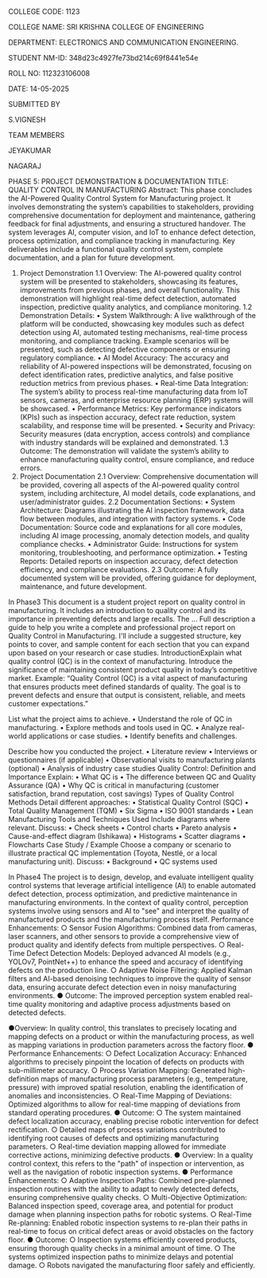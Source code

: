 COLLEGE CODE: 1123

COLLEGE NAME: SRI KRISHNA COLLEGE OF ENGINEERING

DEPARTMENT: ELECTRONICS AND COMMUNICATION ENGINEERING.

STUDENT NM-ID: 348d23c4927fe73bd214c69f8441e54e

ROLL NO: 112323106008

DATE: 14-05-2025

SUBMITTED BY

S.VIGNESH

TEAM MEMBERS

JEYAKUMAR

NAGARAJ

PHASE 5: PROJECT DEMONSTRATION & DOCUMENTATION
TITLE: QUALITY CONTROL IN MANUFACTURING
Abstract:
This phase concludes the AI-Powered Quality Control System for Manufacturing project. It involves demonstrating the system’s capabilities to stakeholders, providing comprehensive documentation for deployment and maintenance, gathering feedback for final adjustments, and ensuring a structured handover. The system leverages AI, computer vision, and IoT to enhance defect detection, process optimization, and compliance tracking in manufacturing. Key deliverables include a functional quality control system, complete documentation, and a plan for future development.
1. Project Demonstration
1.1 Overview:
The AI-powered quality control system will be presented to stakeholders, showcasing its features, improvements from previous phases, and overall functionality. This demonstration will highlight real-time defect detection, automated inspection, predictive quality analytics, and compliance monitoring.
1.2 Demonstration Details:
•	System Walkthrough: A live walkthrough of the platform will be conducted, showcasing key modules such as defect detection using AI, automated testing mechanisms, real-time process monitoring, and compliance tracking. Example scenarios will be presented, such as detecting defective components or ensuring regulatory compliance.
•	AI Model Accuracy: The accuracy and reliability of AI-powered inspections will be demonstrated, focusing on defect identification rates, predictive analytics, and false positive reduction metrics from previous phases.
•	Real-time Data Integration: The system’s ability to process real-time manufacturing data from IoT sensors, cameras, and enterprise resource planning (ERP) systems will be showcased.
•	Performance Metrics: Key performance indicators (KPIs) such as inspection accuracy, defect rate reduction, system scalability, and response time will be presented.
•	Security and Privacy: Security measures (data encryption, access controls) and compliance with industry standards will be explained and demonstrated.
1.3 Outcome:
The demonstration will validate the system’s ability to enhance manufacturing quality control, ensure compliance, and reduce errors.
2. Project Documentation
2.1 Overview:
Comprehensive documentation will be provided, covering all aspects of the AI-powered quality control system, including architecture, AI model details, code explanations, and user/administrator guides.
2.2 Documentation Sections:
•	System Architecture: Diagrams illustrating the AI inspection framework, data flow between modules, and integration with factory systems.
•	Code Documentation: Source code and explanations for all core modules, including AI image processing, anomaly detection models, and quality compliance checks.
•	Administrator Guide: Instructions for system monitoring, troubleshooting, and performance optimization.
•	Testing Reports: Detailed reports on inspection accuracy, defect detection efficiency, and compliance evaluations.
2.3 Outcome:
A fully documented system will be provided, offering guidance for deployment, maintenance, and future development.

In Phase3
This document is a student project report on quality control in
manufacturing. It includes an introduction to quality control and
its importance in preventing defects and large recalls. The …
Full description a guide to help you write a complete and professional
project report on Quality Control in Manufacturing. I'll
include a suggested structure, key points to cover, and sample
content for each section that you can expand upon based on your
research or case studies.
IntroductionExplain what quality control (QC) is in the context of
manufacturing. Introduce the significance of maintaining
consistent product quality in today’s competitive market.
Example:
“Quality Control (QC) is a vital aspect of manufacturing that
ensures products meet defined standards of quality. The goal is to
prevent defects and ensure that output is consistent, reliable, and
meets customer expectations.”

List what the project aims to achieve.
• Understand the role of QC in manufacturing.
• Explore methods and tools used in QC.
• Analyze real-world applications or case studies.
• Identify benefits and challenges.

 Describe how you conducted the project.
• Literature review
• Interviews or questionnaires (if applicable)
• Observational visits to manufacturing plants (optional)
• Analysis of industry case studies
 Quality Control: Definition and Importance
Explain:
• What QC is
• The difference between QC and Quality Assurance (QA)
• Why QC is critical in manufacturing (customer satisfaction,
brand reputation, cost savings)
 Types of Quality Control Methods
Detail different approaches:
• Statistical Quality Control (SQC)
• Total Quality Management (TQM)
• Six Sigma
• ISO 9001 standards
• Lean Manufacturing
 Tools and Techniques Used
Include diagrams where relevant. Discuss:
• Check sheets
• Control charts
• Pareto analysis
• Cause-and-effect diagram (Ishikawa)
• Histograms
• Scatter diagrams
• Flowcharts
 Case Study / Example
Choose a company or scenario to illustrate practical QC
implementation (Toyota, Nestlé, or a local manufacturing unit).
Discuss:
• Background
• QC systems used

In Phase4
The  project is to design, develop, and evaluate intelligent quality control systems that leverage artificial intelligence (AI) to enable automated defect detection, process optimization, and predictive maintenance in manufacturing environments.
In the context of quality control, perception systems involve using sensors and AI to "see" and interpret the quality of manufactured products and the manufacturing process itself.	Performance Enhancements:
○	Sensor Fusion Algorithms: Combined data from cameras, laser scanners, and other sensors to provide a comprehensive view of product quality and identify defects from multiple perspectives.
○	Real-Time Defect Detection Models: Deployed advanced AI models (e.g., YOLOv7, PointNet++) to enhance the speed and accuracy of identifying defects on the production line.
○	Adaptive Noise Filtering: Applied Kalman filters and AI-based denoising techniques to improve the quality of sensor data, ensuring accurate defect detection even in noisy manufacturing environments.
●	Outcome: The improved perception system enabled real-time quality monitoring and adaptive process adjustments based on detected defects.

●Overview: In quality control, this translates to precisely locating and mapping defects on a product or within the manufacturing process, as well as mapping variations in production parameters across the factory floor.
●	Performance Enhancements:
○	Defect Localization Accuracy: Enhanced algorithms to precisely pinpoint the location of defects on products with sub-millimeter accuracy.
○	Process Variation Mapping: Generated high-definition maps of manufacturing process parameters (e.g., temperature, pressure) with improved spatial resolution, enabling the identification of anomalies and inconsistencies.
○	Real-Time Mapping of Deviations: Optimized algorithms to allow for real-time mapping of deviations from standard operating procedures.
●	Outcome:
○	The system maintained defect localization accuracy, enabling precise robotic intervention for defect rectification.
○	Detailed maps of process variations contributed to identifying root causes of defects and optimizing manufacturing parameters.
○	Real-time deviation mapping allowed for immediate corrective actions, minimizing defective products.
●	Overview: In a quality control context, this refers to the "path" of inspection or intervention, as well as the navigation of robotic inspection systems.
●	Performance Enhancements:
○	Adaptive Inspection Paths: Combined pre-planned inspection routines with the ability to adapt to newly detected defects, ensuring comprehensive quality checks.
○	Multi-Objective Optimization: Balanced inspection speed, coverage area, and potential for product damage when planning inspection paths for robotic systems.
○	Real-Time Re-planning: Enabled robotic inspection systems to re-plan their paths in real-time to focus on critical defect areas or avoid obstacles on the factory floor.
●	Outcome:
○	Inspection systems efficiently covered products, ensuring thorough quality checks in a minimal amount of time.
○	The systems optimized inspection paths to minimize delays and potential damage.
○	Robots navigated the manufacturing floor safely and efficiently.






















